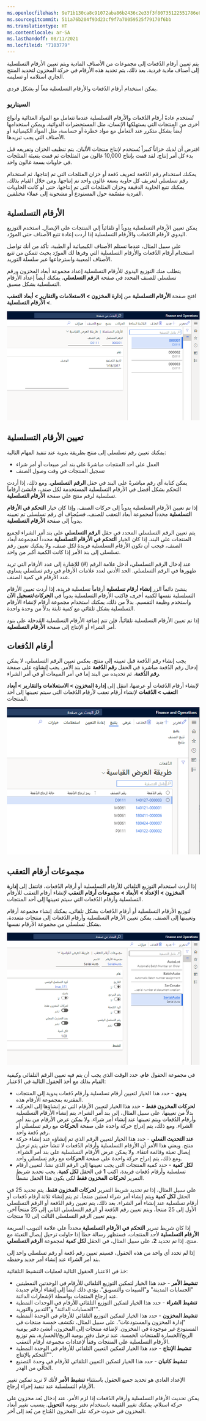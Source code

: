 ```yaml
---
ms.openlocfilehash: 9e71b130ca8c91072aba86b2436c2e33f3f80735122551786e8b131d469962a7
ms.sourcegitcommit: 511a76b204f93d23cf9f7a70059525f79170f6bb
ms.translationtype: HT
ms.contentlocale: ar-SA
ms.lasthandoff: 08/11/2021
ms.locfileid: "7103779"
---
```

يتم تعيين أرقام الدُفعات إلى مجموعات من الأصناف المادية ويتم تعيين الأرقام التسلسلية إلى أصناف مادية فردية. بعد ذلك، يتم تحديد هذه الأرقام في حركة المخزون لتحديد المنتج الجاري استلامه أو تسليمه.

يمكن استخدام أرقام الدُفعات والأرقام التسلسلية معاً أو بشكل فردي.

### <a name="scenario"></a>السيناريو 

تُستخدم عادةً أرقام الدُفعات والأرقام التسلسلية عندما تتعامل مع المواد الغذائية وأنواع أخرى من المنتجات التي يستهلكها الإنسان، مثل المستحضرات الدوائية. ويمكن استخدامها أيضاً بشكل متكرر عند التعامل مع مواد خطرة أو حساسة، مثل المواد الكيميائية أو الأصناف التي يجب تبريدها.

افترض أن لديك خزاناً كبيراً يُستخدم لإنتاج منتجات الألبان. يتم تنظيف الخزان وتفريغه قبل بدء كل أمر إنتاج. لقد قمت بإنتاج 10,000 غالون من المثلجات ثم قمت بتعبئة المثلجات في حاويات بسعة غالون واحد.

يمكنك استخدام رقم الدُفعة لتعريف دُفعة أو خزان المثلجات التي تم إنتاجها، ثم استخدام رقم تسلسلي لتعريف كل حاوية بسعة غالون واحد تم إنتاجها. ومن خلال القيام بذلك، يمكنك تتبع الحاوية الدقيقة وخزان المثلجات التي تم إنتاجها، حتى لو كانت الحاويات الفردية مقسّمة حول المستودع أو مشحونة إلى عملاء مختلفين.

## <a name="serial-numbers"></a>الأرقام التسلسلية 

يمكن تعيين الأرقام التسلسلية يدوياً أو تلقائياً إلى المنتجات على الإيصال. استخدم التوزيع اليدوي لأرقام الدُفعات والأرقام التسلسلية إذا أردت إعادة تتبع الأصناف حتى المورّد. 

على سبيل المثال، عندما تستلم الأصناف الكيميائية أو الطبية، تأكد من أنك تواصل استخدام أرقام الدُفعات والأرقام التسلسلية التي وفرها لك المورّد بحيث تتمكن من تتبع الأصناف المعيبة واسترجاعها عبر سلسلة التوريد.

يتطلب منك التوزيع اليدوي للأرقام التسلسلية إعداد مجموعة أبعاد المخزون ورقم تسلسلي للصنف المحدد في صفحة **الرقم التسلسلي**. يمكنك أيضاً إعداد الأرقام التسلسلية بشكل مسبق.

افتح صفحة **الأرقام التسلسلية** من **إدارة المخزون > الاستعلامات والتقارير > أبعاد التعقب > الأرقام التسلسلية**.
 
![لقطة شاشة للصنف الأول على صفحة الأرقام التسلسلية.](../media/serial-numbers.png)

## <a name="assign-serial-numbers"></a>تعيين الأرقام التسلسلية 

يمكنك تعيين رقم تسلسلي إلى منتج بطريقة يدوية عند تنفيذ المهام التالية:

- العمل على أحد المنتجات مباشرةً على بند أمر مبيعات أو أمر شراء
- تسجيل المنتجات في وقت وصول الصنف

يمكن كتابة أي رقم مباشرةً على البند في حقل **الرقم التسلسلي**. ومع ذلك، إذا أردت التحكم بشكل أفضل في الأرقام التسلسلية المستخدمة لكل صنف، فأنشئ أرقاماً تسلسلية لرقم منتج على صفحة **الأرقام التسلسلية**.

إذا تم تعيين الأرقام التسلسلية يدوياً إلى حركات الصنف، وإذا كان خيار **التحكم في الأرقام التسلسلية** محدداً لمجموعة أبعاد التعقب للصنف، فسيُضاف أي رقم تسلسلي تم تعيينه يدوياً إلى صفحة **الأرقام التسلسلية**.

يتم تعيين الرقم التسلسلي المحدد في حقل **الرقم التسلسلي** على بند أمر الشراء لجميع المنتجات على البند. إذا كان الخيار **التحكم في الأرقام التسلسلية** محدداً لمجموعة أبعاد الصنف، فيجب أن تكون الأرقام التسلسلية فريدة لكل صنف، ولا يمكنك تعيين رقم تسلسلي إلى بند الأمر إذا كانت الكمية أكبر من واحد.

عند إدخال الرقم التسلسلي، أدخل علامة الرقم (#) للإشارة إلى عدد الأرقام التي تريد ظهورها في الرقم التسلسلي. الحد الأدنى لعدد علامات الأرقام في رقم تسلسلي يساوي عدد الأرقام في كمية الصنف.

ينشئ دائماً الزر **إنشاء أرقام تسلسلية** أرقاماً تسلسلية فريدة. إذا أردت تعيين الأرقام التسلسلية نفسها لكميه أخرى، فاكتب الأرقام التسلسلية يدوياً في **الحركات/تسجيل الآن** واستخدم وظيفة التقسيم. بدلاً من ذلك، يمكنك استخدام مجموعة أرقام لإنشاء الأرقام التسلسلية بشكل تلقائي مع كمية ثابتة بدلاً من وحدة واحدة.

إذا تم تعيين الأرقام التسلسلية تلقائياً، فلن تتم إضافة الأرقام التسلسلية المُدخلة على بنود أمر الشراء أو الإنتاج إلى صفحة **الأرقام التسلسلية**.

## <a name="batch-numbers"></a>أرقام الدُفعات 

يجب إنشاء رقم الدُفعة قبل تعيينه إلى منتج. بعكس تعيين الرقم التسلسلي، لا يمكن إدخال رقم الدُفعة مباشرة في الحقل **رقم الدُفعة** على بند الأمر. يجب إنشاؤه على صفحة **رقم الدُفعة**، ثم تحديده من البند إما في أمر المبيعات أو في أمر الشراء.

لإنشاء أرقام الدُفعات أو عرضها، انتقل إلى **إدارة المخزون > الاستعلامات والتقارير > أبعاد التعقب > الدُفعات** لإنشاء أرقام تعقب لأرقام الدُفعات التي سيتم تعيينها إلى أحد المنتجات.
 
![لقطة شاشة لقائمة الدُفعات على صفحة الدُفعات.](../media/batches-1.png)

## <a name="tracking-number-groups"></a>مجموعات أرقام التعقب 

إذا أردت استخدام التوزيع التلقائي للأرقام التسلسلية أو أرقام الدُفعات، فانتقل إلى **إدارة المخزون > الإعداد > الأبعاد > مجموعات أرقام التعقب** لإنشاء أرقام التعقب للأرقام التسلسلية وأرقام الدُفعات التي سيتم تعيينها إلى أحد المنتجات.

لتوزيع الأرقام التسلسلية أو أرقام الدُفعات بشكل تلقائي، يمكنك إنشاء مجموعة أرقام وتعيينها إلى الصنف. يمكن تعيين الأرقام التسلسلية وأرقام الدُفعات إلى منتجات متعددة، بشكل تسلسلي من مجموعة الأرقام نفسها.
 
[![لقطة شاشة لصفحة مجموعات أرقام التعقب.](../media/track-number-groups.png)](../media/track-number-groups.png#lightbox)

في مجموعة الحقول **عام**، حدد الوقت الذي يجب أن يتم فيه تعيين الرقم التلقائي وكيفية القيام بذلك مع أخذ الحقول التالية في الاعتبار:

- **يدوي** - حدد هذا الخيار لتعيين أرقام تسلسلية وأرقام دُفعات يدوية إلى المنتجات المقترنة بمجموعة الأرقام هذه.
- **لحركات المخزون فقط** - حدد هذا الخيار لتعيين الأرقام التي تم إنشاؤها إلى الحركة، بدلاً من تعيينها، على سبيل المثال، إلى بند أمر الشراء. يتم إنشاء الأرقام التسلسلية وأرقام الدُفعات ويتم تعيينها عند إنشاء أمر شراء. ولا يمكن عرض الأرقام من بند أمر الشراء. ومع ذلك، يتم إدراج حركة واحدة على صفحة **الحركات** مع رقم تسلسلي أو رقم دُفعة واحد.
- **عند التحديث الفعلي** - حدد هذا الخيار لتعيين الرقم الذي تم إنشاؤه عند إنشاء حركة منتج. ويعني هذا الأمر أن الأرقام التسلسلية وأرقام الدُفعات لا تنشأ حتى يتم ترحيل إيصال تعبئة وقائمة انتقاء. ولا يمكن عرض الأرقام التسلسلية على بند أمر الشراء. ومع ذلك، يتم إدراج حركة واحدة على صفحة **الحركات** مع رقم تسلسلي واحد.
- **لكل كمية** - حدد كمية المنتجات التي يجب تعيينها إلى الرقم الذي نشأ. لتعيين أرقام تسلسلية وأرقام دُفعات فريدة، اكتب **1** في الحقل **لكل كمية**. يجب تحديد شريط التمرير **لحركات المخزون فقط** لكي يكون هذا الحقل نشطاً.

على سبيل المثال، إذا تم تحديد شريط التمرير **لحركات المخزون فقط**، يتم تحديد 25 في الحقل **لكل كمية** ويتم إنشاء أمر شراء لستين منتجاً، ثم يتم إنشاء ثلاثة أرقام دُفعات أو أرقام تسلسلية عند إنشاء أمر الشراء. بعد ذلك، يتم تعيين رقم الدُفعة أو الرقم التسلسلي الأول إلى 25 منتجاً، ويتم تعيين رقم الدُفعة أو الرقم التسلسلي الثاني إلى 25 منتجاً آخر، ويتم تعيين الرقم التسلسلي الثالث إلى 10 منتجات.

إذا كان شريط تمرير **التحكم في الأرقام التسلسلية** محدداً على علامة التبويب السريعة **الأرقام التسلسلية** لأحد المنتجات، فستظهر رسالة خطأ إذا حاولت ترحيل إيصال التعبئة مع منتج، إذا تم تحديد **2**، على سبيل المثال، في الحقل **لكل كمية** لمجموعة **الرقم التسلسلي**. 

إذا لم تحدد أي واحد من هذه الحقول، فسيتم تعيين رقم دُفعة أو رقم تسلسلي واحد إلى بند أمر الشراء عند إنشاء أمر جديد وحفظه.

خذ في الاعتبار الحقول التالية لعمليات التنشيط التلقائية:

- **تنشيط الأمر** - حدد هذا الخيار لتمكين التوزيع التلقائي للأرقام في الوحدتين النمطيتين "الحسابات المدينة" و"المبيعات والتسويق". يؤدي ذلك أيضاً إلى إنشاء أرقام جديدة عند إرجاع المنتجات بواسطة الإشعارات الدائنة.
- **تنشيط الشراء** - حدد هذا الخيار لتمكين التوزيع التلقائي للأرقام في الوحدات النمطية "الحسابات الدائنة" و"التدبير والتوريد".
- **تنشيط المخزون** - حدد هذا الخيار لتمكين التوزيع التلقائي للأرقام في الوحدة النمطية "إدارة المخزون والمستودعات". على سبيل المثال، تكتشف خمسة منتجات في المستودع غير موجودة في المخزون. لإضافة منتجات إلى المخزون، أنشئ دفتر يومية الربح/الخسارة للمنتجات الخمسة. عند ترحيل دفتر يومية الربح/الخسارة، يتم توزيع الأرقام التسلسلية على المنتجات وفقاً لإعدادات مجموعة أرقام التعقب.
- **تنشيط الإنتاج** - حدد هذا الخيار لتمكين التعيين التلقائي للأرقام في الوحدة النمطية "التحكم بالإنتاج".
- **تنشيط كانبان** - حدد هذا الخيار لتمكين التعيين التلقائي للأرقام في وحدة التصنيع الخالي من الهدر.‬

الإعداد العادي هو تحديد جميع الحقول باستثناء **تنشيط الأمر** لأنك لا تريد تمكين تغيير الأرقام التسلسلية عند تنفيذ إجراء إرجاع.

يمكن تحديث الأرقام التسلسلية وأرقام الدُفعات إذا لزم الأمر. عند إدخال بُعد مخزون على حركة استلام، يمكنك تغيير القيمة باستخدام دفتر يومية **التحويل**. يتسبب تغيير أبعاد المخزون في حدوث حركة على المخزون المُتاح من بُعد إلى آخر.

